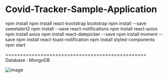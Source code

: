 # Covid-Tracker-Sample-Application

npm install
npm install react-bootstrap bootstrap
npm install --save sweetalert2
npm install --save react-notifications
npm install react-axios
npm install axios
npm install react-datepicker --save
npm install moment --save
npm install react-toast-notification
npm install styled-components
npm start


================================================
Database 
: MongoDB

![image](https://user-images.githubusercontent.com/76796044/110082101-de82a580-7dc7-11eb-8a3f-6a3d6d8b7bce.png)


